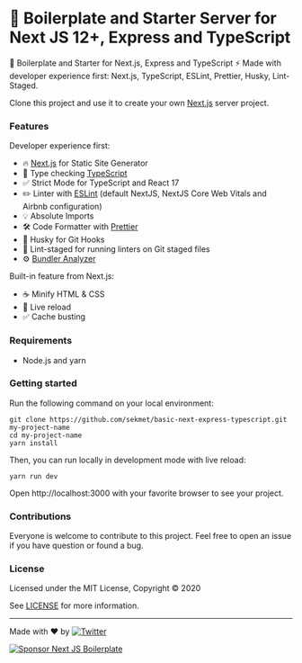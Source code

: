 # 🚀 Boilerplate and Starter Server for Next JS 12+, Express and TypeScript

🚀 Boilerplate and Starter for Next.js, Express and TypeScript ⚡️ Made with developer experience first: Next.js, TypeScript, ESLint, Prettier, Husky, Lint-Staged.

Clone this project and use it to create your own [Next.js](https://nextjs.org) server project.

### Features

Developer experience first:

- 🔥 [Next.js](https://nextjs.org) for Static Site Generator
- 🎉 Type checking [TypeScript](https://www.typescriptlang.org)
- ✅ Strict Mode for TypeScript and React 17
- ✏️ Linter with [ESLint](https://eslint.org) (default NextJS, NextJS Core Web Vitals and Airbnb configuration)
- 💡 Absolute Imports
- 🛠 Code Formatter with [Prettier](https://prettier.io)
- 🦊 Husky for Git Hooks
- 🚫 Lint-staged for running linters on Git staged files
- ⚙️ [Bundler Analyzer](https://www.npmjs.com/package/@next/bundle-analyzer)

Built-in feature from Next.js:

- ☕ Minify HTML & CSS
- 💨 Live reload
- ✅ Cache busting


### Requirements

- Node.js and yarn

### Getting started

Run the following command on your local environment:

```
git clone https://github.com/sekmet/basic-next-express-typescript.git my-project-name
cd my-project-name
yarn install
```

Then, you can run locally in development mode with live reload:

```
yarn run dev
```

Open http://localhost:3000 with your favorite browser to see your project.

### Contributions

Everyone is welcome to contribute to this project. Feel free to open an issue if you have question or found a bug.

### License

Licensed under the MIT License, Copyright © 2020

See [LICENSE](LICENSE) for more information.

---

Made with ♥ by [![Twitter](https://img.shields.io/twitter/url/https/twitter.com/cloudposse.svg?style=social&label=Follow%20%40XCodeCarlos)](https://twitter.com/XCodeCarlos)

[![Sponsor Next JS Boilerplate](https://cdn.buymeacoffee.com/buttons/default-red.png)](https://www.buymeacoffee.com/xcodecarlos)
